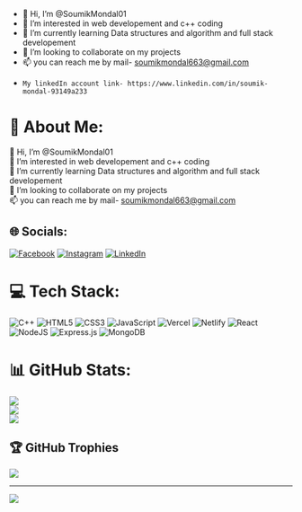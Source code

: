 - 👋 Hi, I’m @SoumikMondal01
- 👀 I’m interested in web developement and c++ coding
- 🌱 I’m currently learning Data structures and algorithm and full stack developement
- 💞️ I’m looking to collaborate on my projects
- 📫 you can reach me by mail- soumikmondal663@gmail.com
-     My linkedIn account link- https://www.linkedin.com/in/soumik-mondal-93149a233

<!---
SoumikMondal01/SoumikMondal01 is a ✨ special ✨ repository because its `README.md` (this file) appears on your GitHub profile.
You can click the Preview link to take a look at your changes.
--->

# 💫 About Me:
👋 Hi, I’m @SoumikMondal01<br>👀 I’m interested in web developement and c++ coding<br>🌱 I’m currently learning Data structures and algorithm and full stack developement<br>💞️ I’m looking to collaborate on my projects<br>📫 you can reach me by mail- soumikmondal663@gmail.com


## 🌐 Socials:
[![Facebook](https://img.shields.io/badge/Facebook-%231877F2.svg?logo=Facebook&logoColor=white)](https://facebook.com/https://www.facebook.com/profile.php?id=100004488318045&mibextid=ZbWKwL) [![Instagram](https://img.shields.io/badge/Instagram-%23E4405F.svg?logo=Instagram&logoColor=white)](https://instagram.com/soumik_mondal_01) [![LinkedIn](https://img.shields.io/badge/LinkedIn-%230077B5.svg?logo=linkedin&logoColor=white)](https://linkedin.com/in/https://www.linkedin.com/in/soumik-mondal-93149a233) 

# 💻 Tech Stack:
![C++](https://img.shields.io/badge/c++-%2300599C.svg?style=for-the-badge&logo=c%2B%2B&logoColor=white) ![HTML5](https://img.shields.io/badge/html5-%23E34F26.svg?style=for-the-badge&logo=html5&logoColor=white) ![CSS3](https://img.shields.io/badge/css3-%231572B6.svg?style=for-the-badge&logo=css3&logoColor=white) ![JavaScript](https://img.shields.io/badge/javascript-%23323330.svg?style=for-the-badge&logo=javascript&logoColor=%23F7DF1E) ![Vercel](https://img.shields.io/badge/vercel-%23000000.svg?style=for-the-badge&logo=vercel&logoColor=white) ![Netlify](https://img.shields.io/badge/netlify-%23000000.svg?style=for-the-badge&logo=netlify&logoColor=#00C7B7) ![React](https://img.shields.io/badge/react-%2320232a.svg?style=for-the-badge&logo=react&logoColor=%2361DAFB) ![NodeJS](https://img.shields.io/badge/node.js-6DA55F?style=for-the-badge&logo=node.js&logoColor=white) ![Express.js](https://img.shields.io/badge/express.js-%23404d59.svg?style=for-the-badge&logo=express&logoColor=%2361DAFB) ![MongoDB](https://img.shields.io/badge/MongoDB-%234ea94b.svg?style=for-the-badge&logo=mongodb&logoColor=white)
# 📊 GitHub Stats:
![](https://github-readme-stats.vercel.app/api?username=SOUMIKmONDAL01&theme=radical&hide_border=false&include_all_commits=true&count_private=true)<br/>
![](https://github-readme-streak-stats.herokuapp.com/?user=SOUMIKmONDAL01&theme=radical&hide_border=false)<br/>
![](https://github-readme-stats.vercel.app/api/top-langs/?username=SOUMIKmONDAL01&theme=radical&hide_border=false&include_all_commits=true&count_private=true&layout=compact)

## 🏆 GitHub Trophies
![](https://github-profile-trophy.vercel.app/?username=SOUMIKmONDAL01&theme=radical&no-frame=false&no-bg=false&margin-w=4)

---
[![](https://visitcount.itsvg.in/api?id=SOUMIKmONDAL01&icon=0&color=0)](https://visitcount.itsvg.in)

<!-- Proudly created with GPRM ( https://gprm.itsvg.in ) -->
